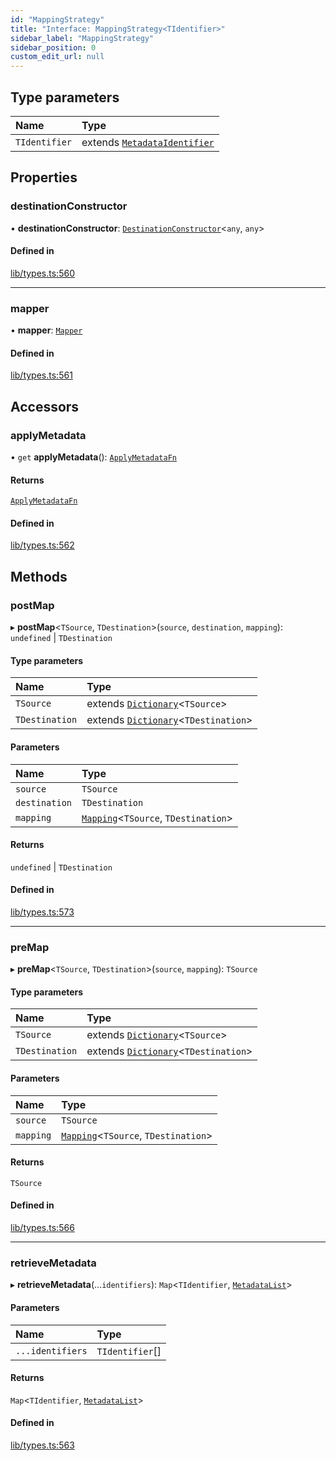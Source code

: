 ```yaml
---
id: "MappingStrategy"
title: "Interface: MappingStrategy<TIdentifier>"
sidebar_label: "MappingStrategy"
sidebar_position: 0
custom_edit_url: null
---
```


## Type parameters

| Name | Type |
| :------ | :------ |
| `TIdentifier` | extends [`MetadataIdentifier`](../modules.md#metadataidentifier) |

## Properties

### destinationConstructor

• **destinationConstructor**: [`DestinationConstructor`](../modules.md#destinationconstructor)<`any`, `any`\>

#### Defined in

[lib/types.ts:560](https://github.com/nartc/mapper/blob/446d40fc/packages/core/src/lib/types.ts#L560)

___

### mapper

• **mapper**: [`Mapper`](Mapper.md)

#### Defined in

[lib/types.ts:561](https://github.com/nartc/mapper/blob/446d40fc/packages/core/src/lib/types.ts#L561)

## Accessors

### applyMetadata

• `get` **applyMetadata**(): [`ApplyMetadataFn`](../modules.md#applymetadatafn)

#### Returns

[`ApplyMetadataFn`](../modules.md#applymetadatafn)

#### Defined in

[lib/types.ts:562](https://github.com/nartc/mapper/blob/446d40fc/packages/core/src/lib/types.ts#L562)

## Methods

### postMap

▸ **postMap**<`TSource`, `TDestination`\>(`source`, `destination`, `mapping`): `undefined` \| `TDestination`

#### Type parameters

| Name | Type |
| :------ | :------ |
| `TSource` | extends [`Dictionary`](../modules.md#dictionary)<`TSource`\> |
| `TDestination` | extends [`Dictionary`](../modules.md#dictionary)<`TDestination`\> |

#### Parameters

| Name | Type |
| :------ | :------ |
| `source` | `TSource` |
| `destination` | `TDestination` |
| `mapping` | [`Mapping`](../modules.md#mapping)<`TSource`, `TDestination`\> |

#### Returns

`undefined` \| `TDestination`

#### Defined in

[lib/types.ts:573](https://github.com/nartc/mapper/blob/446d40fc/packages/core/src/lib/types.ts#L573)

___

### preMap

▸ **preMap**<`TSource`, `TDestination`\>(`source`, `mapping`): `TSource`

#### Type parameters

| Name | Type |
| :------ | :------ |
| `TSource` | extends [`Dictionary`](../modules.md#dictionary)<`TSource`\> |
| `TDestination` | extends [`Dictionary`](../modules.md#dictionary)<`TDestination`\> |

#### Parameters

| Name | Type |
| :------ | :------ |
| `source` | `TSource` |
| `mapping` | [`Mapping`](../modules.md#mapping)<`TSource`, `TDestination`\> |

#### Returns

`TSource`

#### Defined in

[lib/types.ts:566](https://github.com/nartc/mapper/blob/446d40fc/packages/core/src/lib/types.ts#L566)

___

### retrieveMetadata

▸ **retrieveMetadata**(...`identifiers`): `Map`<`TIdentifier`, [`MetadataList`](../modules.md#metadatalist)\>

#### Parameters

| Name | Type |
| :------ | :------ |
| `...identifiers` | `TIdentifier`[] |

#### Returns

`Map`<`TIdentifier`, [`MetadataList`](../modules.md#metadatalist)\>

#### Defined in

[lib/types.ts:563](https://github.com/nartc/mapper/blob/446d40fc/packages/core/src/lib/types.ts#L563)
